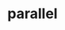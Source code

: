 ---
title: "parallel"
layout: cache
categories: [package, develop]
meta: {"versions": ["20240822"], "compilers": ["gcc@=7.3.1"], "oss": ["amzn2"], "platforms": ["linux"], "targets": ["aarch64", "neoverse_n1", "x86_64_v3"], "stacks": ["aws-isc", "aws-isc-aarch64", "root"], "num_specs": 6, "num_specs_by_stack": {"aws-isc-aarch64": 4, "root": 6, "aws-isc": 2}}
spec_details: [{"hash": "2t7x27qpwk4yucbqlgxayislhvio3d66", "compiler": "gcc@=7.3.1", "versions": ["20240822"], "os": "amzn2", "platform": "linux", "target": "aarch64", "variants": ["build_system=autotools"], "stacks": ["aws-isc-aarch64", "root"], "size": "-", "tarball": "https://binaries.spack.io/develop/build_cache/linux-amzn2-aarch64/gcc-7.3.1/parallel-20240822/linux-amzn2-aarch64-gcc-7.3.1-parallel-20240822-2t7x27qpwk4yucbqlgxayislhvio3d66.spack"}, {"hash": "umq262hdcqwmxiwzaltmc7m6n5qc7a4r", "compiler": "gcc@=7.3.1", "versions": ["20240822"], "os": "amzn2", "platform": "linux", "target": "aarch64", "variants": ["build_system=autotools"], "stacks": ["aws-isc-aarch64", "root"], "size": "-", "tarball": "https://binaries.spack.io/develop/build_cache/linux-amzn2-aarch64/gcc-7.3.1/parallel-20240822/linux-amzn2-aarch64-gcc-7.3.1-parallel-20240822-umq262hdcqwmxiwzaltmc7m6n5qc7a4r.spack"}, {"hash": "evb4jjf2ssj2f5vx342g7f7lzkd3nrls", "compiler": "gcc@=7.3.1", "versions": ["20240822"], "os": "amzn2", "platform": "linux", "target": "neoverse_n1", "variants": ["build_system=autotools"], "stacks": ["aws-isc-aarch64", "root"], "size": "-", "tarball": "https://binaries.spack.io/develop/build_cache/linux-amzn2-neoverse_n1/gcc-7.3.1/parallel-20240822/linux-amzn2-neoverse_n1-gcc-7.3.1-parallel-20240822-evb4jjf2ssj2f5vx342g7f7lzkd3nrls.spack"}, {"hash": "ojm2oggoj2uhfji2rgw4ardirv6deyrg", "compiler": "gcc@=7.3.1", "versions": ["20240822"], "os": "amzn2", "platform": "linux", "target": "neoverse_n1", "variants": ["build_system=autotools"], "stacks": ["aws-isc-aarch64", "root"], "size": "-", "tarball": "https://binaries.spack.io/develop/build_cache/linux-amzn2-neoverse_n1/gcc-7.3.1/parallel-20240822/linux-amzn2-neoverse_n1-gcc-7.3.1-parallel-20240822-ojm2oggoj2uhfji2rgw4ardirv6deyrg.spack"}, {"hash": "5qqwr4gyycgjaq7isnnhmrq76dpus3tn", "compiler": "gcc@=7.3.1", "versions": ["20240822"], "os": "amzn2", "platform": "linux", "target": "x86_64_v3", "variants": ["build_system=autotools"], "stacks": ["aws-isc", "root"], "size": "-", "tarball": "https://binaries.spack.io/develop/build_cache/linux-amzn2-x86_64_v3/gcc-7.3.1/parallel-20240822/linux-amzn2-x86_64_v3-gcc-7.3.1-parallel-20240822-5qqwr4gyycgjaq7isnnhmrq76dpus3tn.spack"}, {"hash": "ndcnmkzhym5aeyx4lsaifio3peclbrrc", "compiler": "gcc@=7.3.1", "versions": ["20240822"], "os": "amzn2", "platform": "linux", "target": "x86_64_v3", "variants": ["build_system=autotools"], "stacks": ["aws-isc", "root"], "size": "-", "tarball": "https://binaries.spack.io/develop/build_cache/linux-amzn2-x86_64_v3/gcc-7.3.1/parallel-20240822/linux-amzn2-x86_64_v3-gcc-7.3.1-parallel-20240822-ndcnmkzhym5aeyx4lsaifio3peclbrrc.spack"}]
---